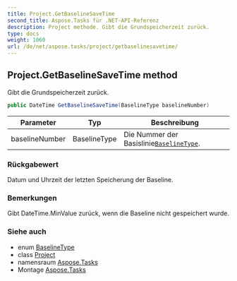 ```yaml
---
title: Project.GetBaselineSaveTime
second_title: Aspose.Tasks für .NET-API-Referenz
description: Project methode. Gibt die Grundspeicherzeit zurück.
type: docs
weight: 1060
url: /de/net/aspose.tasks/project/getbaselinesavetime/
---
```

## Project.GetBaselineSaveTime method

Gibt die Grundspeicherzeit zurück.

```csharp
public DateTime GetBaselineSaveTime(BaselineType baselineNumber)
```

| Parameter | Typ | Beschreibung |
| --- | --- | --- |
| baselineNumber | BaselineType | Die Nummer der Basislinie[`BaselineType`](../../baselinetype/). |

### Rückgabewert

Datum und Uhrzeit der letzten Speicherung der Baseline.

### Bemerkungen

Gibt DateTime.MinValue zurück, wenn die Baseline nicht gespeichert wurde.

### Siehe auch

* enum [BaselineType](../../baselinetype/)
* class [Project](../)
* namensraum [Aspose.Tasks](../../project/)
* Montage [Aspose.Tasks](../../../)


